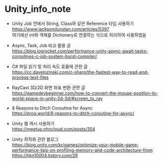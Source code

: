 # Unity_info_note



* Unity Job 안에서 String, Class와 같은 Reference 타입 사용하기  
https://www.jacksondunstan.com/articles/5397   
여기에선 int와 객체를 Dictionary로 연결하는 식으로 처리하여 사용하였음



* Async, Task, Job 비교 활용 글   
https://blog.logrocket.com/performance-unity-async-await-tasks-coroutines-c-job-system-burst-compiler/


* C# 파일 읽기 및 처리 속도 효율에 관한 글    
https://cc.davelozinski.com/c-sharp/the-fastest-way-to-read-and-process-text-files

* RayCast 3D/2D 화면 좌표 변환 관련 글   
https://gamedevbeginner.com/how-to-convert-the-mouse-position-to-world-space-in-unity-2d-3d/#screen_to_ray

* 8 Reasons to Ditch Coroutine for Async   
https://prog.world/8-reasons-to-ditch-coroutine-for-async/

* Unity 웹 캐시 사용하기   
https://meetup.nhncloud.com/posts/354

* Unity 최적화 관련 블로그   
https://blog.unity.com/kr/games/optimize-your-mobile-game-performance-tips-on-profiling-memory-and-code-architecture-from
https://hkn10004.tistory.com/29
